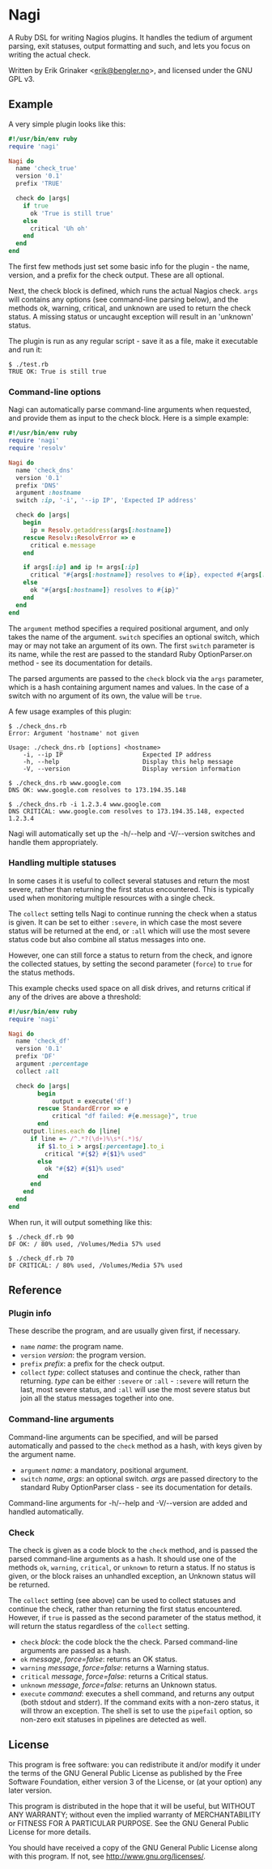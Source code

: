 # Nagi

A Ruby DSL for writing Nagios plugins. It handles the tedium of argument
parsing, exit statuses, output formatting and such, and lets you focus on
writing the actual check.

Written by Erik Grinaker &lt;erik@bengler.no&gt;, and licensed under the
GNU GPL v3.

## Example

A very simple plugin looks like this:

```ruby
#!/usr/bin/env ruby
require 'nagi'

Nagi do
  name 'check_true'
  version '0.1'
  prefix 'TRUE'

  check do |args|
    if true
      ok 'True is still true'
    else
      critical 'Uh oh'
    end
  end
end
```

The first few methods just set some basic info for the plugin - the name,
version, and a prefix for the check output. These are all optional.

Next, the check block is defined, which runs the actual Nagios check. `args`
will contains any options (see command-line parsing below), and the methods ok,
warning, critical, and unknown are used to return the check status. A missing
status or uncaught exception will result in an 'unknown' status.

The plugin is run as any regular script - save it as a file, make it executable
and run it:

```
$ ./test.rb 
TRUE OK: True is still true
```

### Command-line options

Nagi can automatically parse command-line arguments when requested, and provide
them as input to the check block. Here is a simple example:

```ruby
#!/usr/bin/env ruby
require 'nagi'
require 'resolv'

Nagi do
  name 'check_dns'
  version '0.1'
  prefix 'DNS'
  argument :hostname
  switch :ip, '-i', '--ip IP', 'Expected IP address'

  check do |args|
    begin
      ip = Resolv.getaddress(args[:hostname])
    rescue Resolv::ResolvError => e
      critical e.message
    end

    if args[:ip] and ip != args[:ip]
      critical "#{args[:hostname]} resolves to #{ip}, expected #{args[:ip]}"
    else
      ok "#{args[:hostname]} resolves to #{ip}"
    end
  end
end
```

The `argument` method specifies a required positional argument, and only takes
the name of the argument. `switch` specifies an optional switch, which may or
may not take an argument of its own. The first `switch` parameter is its name,
while the rest are passed to the standard Ruby OptionParser.on method - see its
documentation for details.

The parsed arguments are passed to the `check` block via the `args` parameter,
which is a hash containing argument names and values. In the case of a switch
with no argument of its own, the value will be `true`.

A few usage examples of this plugin:

```
$ ./check_dns.rb 
Error: Argument 'hostname' not given

Usage: ./check_dns.rb [options] <hostname>
    -i, --ip IP                      Expected IP address
    -h, --help                       Display this help message
    -V, --version                    Display version information

$ ./check_dns.rb www.google.com
DNS OK: www.google.com resolves to 173.194.35.148

$ ./check_dns.rb -i 1.2.3.4 www.google.com
DNS CRITICAL: www.google.com resolves to 173.194.35.148, expected 1.2.3.4
```

Nagi will automatically set up the -h/--help and -V/--version switches and
handle them appropriately.

### Handling multiple statuses

In some cases it is useful to collect several statuses and return the most
severe, rather than returning the first status encountered. This is typically
used when monitoring multiple resources with a single check.

The `collect` setting tells Nagi to continue running the check when a status
is given. It can be set to either `:severe`, in which case the most severe
status will be returned at the end, or `:all` which will use the most severe
status code but also combine all status messages into one.

However, one can still force a status to return from the check, and ignore
the collected statues, by setting the second parameter (`force`) to `true`
for the status methods.

This example checks used space on all disk drives, and returns critical if
any of the drives are above a threshold:

```ruby
#!/usr/bin/env ruby
require 'nagi'

Nagi do
  name 'check_df'
  version '0.1'
  prefix 'DF'
  argument :percentage
  collect :all

  check do |args|
		begin
			output = execute('df')
		rescue StandardError => e
			critical "df failed: #{e.message}", true
		end
    output.lines.each do |line|
      if line =~ /^.*?(\d+)%\s*(.*)$/
        if $1.to_i > args[:percentage].to_i
          critical "#{$2} #{$1}% used"
        else
          ok "#{$2} #{$1}% used"
        end
      end
    end
  end
end
```

When run, it will output something like this:

```
$ ./check_df.rb 90
DF OK: / 80% used, /Volumes/Media 57% used

$ ./check_df.rb 70
DF CRITICAL: / 80% used, /Volumes/Media 57% used
```

## Reference

### Plugin info

These describe the program, and are usually given first, if necessary.

* `name` *name*: the program name.
* `version` *version*: the program version.
* `prefix` *prefix*: a prefix for the check output.
* `collect` *type*: collect statuses and continue the check, rather than
  returning. *type* can be either `:severe` or `:all` - `:severe` will
  return the last, most severe status, and `:all` will use the most severe
  status but join all the status messages together into one.

### Command-line arguments

Command-line arguments can be specified, and will be parsed automatically and
passed to the `check` method as a hash, with keys given by the argument name.

* `argument` *name*: a mandatory, positional argument.
* `switch` *name*, *args*: an optional switch. *args* are passed directory to
  the standard Ruby OptionParser class - see its documentation for details.

Command-line arguments for -h/--help and -V/--version are added and handled
automatically.

### Check

The check is given as a code block to the `check` method, and is passed the
parsed command-line arguments as a hash. It should use one of the methods `ok`,
`warning`, `critical`, or `unknown` to return a status. If no status is given,
or the block raises an unhandled exception, an Unknown status will be returned.

The `collect` setting (see above) can be used to collect statuses and continue
the check, rather than returning the first status encountered. However, if
`true` is passed as the second parameter of the status method, it will
return the status regardless of the `collect` setting.

* `check` *block*: the code block the the check. Parsed command-line arguments
  are passed as a hash.
* `ok` *message*, *force=false*: returns an OK status.
* `warning` *message*, *force=false*: returns a Warning status.
* `critical` *message*, *force=false*: returns a Critical status.
* `unknown` *message*, *force=false*: returns an Unknown status.
* `execute` *command*: executes a shell command, and returns any output (both
  stdout and stderr). If the command exits with a non-zero status, it will
  throw an exception. The shell is set to use the `pipefail` option, so non-zero
  exit statuses in pipelines are detected as well.

## License

This program is free software: you can redistribute it and/or modify
it under the terms of the GNU General Public License as published by
the Free Software Foundation, either version 3 of the License, or
(at your option) any later version.

This program is distributed in the hope that it will be useful,
but WITHOUT ANY WARRANTY; without even the implied warranty of
MERCHANTABILITY or FITNESS FOR A PARTICULAR PURPOSE.  See the
GNU General Public License for more details.

You should have received a copy of the GNU General Public License
along with this program.  If not, see <http://www.gnu.org/licenses/>.
